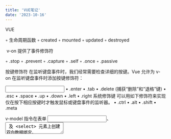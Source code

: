 ```yaml
---
title: 'VUE笔记'
date: '2023-10-16'
---
```


VUE

 ◦ 生命周期函数
 ◦ created
 ◦ mounted
 ◦ updated
 ◦ destroyed



 v-on 提供了事件修饰符

<!-- 修饰符可以串联 -->
 ◦ .stop
 ◦ .prevent
 ◦ .capture
 ◦ .self
 ◦ .once
 ◦ .passive

按键修饰符
在监听键盘事件时，我们经常需要检查详细的按键。Vue 允许为 v-on 在监听键盘事件时添加按键修饰符：

<!-- 只有在 `key` 是 `Enter` 时调用 `vm.submit()` -->
<input v-on:keyup.enter="submit">
 • .enter
 • .tab
 • .delete (捕获“删除”和“退格”键)
 • .esc
 • .space
 • .up
 • .down
 • .left
 • .right
系统修饰键
可以用如下修饰符来实现仅在按下相应按键时才触发鼠标或键盘事件的监听器。
 • .ctrl
 • .alt
 • .shift
 • .meta

v-model 指令在表单 <input>、<textarea> 及 <select> 元素上创建双向数据绑定。
 • text 和 textarea 元素使用 value property 和 input 事件；
 • checkbox 和 radio 使用 checked property 和 change 事件；
 • select 字段将 value 作为 prop 并将 change 作为事件。
修饰符
.lazy
.number
.trim

watch vs. watchEffect

watch 和 watchEffect 都能响应式地执行有副作用的回调。它们之间的主要区别是追踪响应式依赖的方式：
 •   watch 只追踪明确侦听的数据源。它不会追踪任何在回调中访问到的东西。另外，仅在数据源确实改变时才会触发回调。watch 会避免在发生副作用时追踪依赖，因此，我们能更加精确地控制回调函数的触发时机。
 •   watchEffect，则会在副作用发生期间追踪依赖。它会在同步执行过程中，自动追踪所有能访问到的响应式属性。这更方便，而且代码往往更简洁，但有时其响应性依赖关系会不那么明确。
回调的触发时机

当你更改了响应式状态，它可能会同时触发 Vue 组件更新和侦听器回调。
默认情况下，用户创建的侦听器回调，都会在 Vue 组件更新之前被调用。这意味着你在侦听器回调中访问的 DOM 将是被 Vue 更新之前的状态。
如果想在侦听器回调中能访问被 Vue 更新之后的 DOM，你需要指明 flush: 'post' 选项：

js
watch(source, callback, {
  flush: 'post'
})

watchEffect(callback, {
  flush: 'post'
})
后置刷新的 watchEffect() 有个更方便的别名 watchPostEffect()：

js
import { watchPostEffect } from 'vue'

watchPostEffect(() => {
  /* 在 Vue 更新后执行 */
})


通过插槽分发内容
<slot></slot> ~= react的 props.children
v-slot 有对应的简写 #，因此 <template v-slot:header> 可以简写为 <template #header>。其意思就是“将这部分模板片段传入子组件的 header 插槽中”。



动态组件
<!-- 组件会在 `currentTabComponent` 改变时改变 -->
<component v-bind:is="currentTabComponent"></component>
在上述示例中，currentTabComponent 可以包括
 • 已注册组件的名字，或
 • 一个组件的选项对象

异步组件


